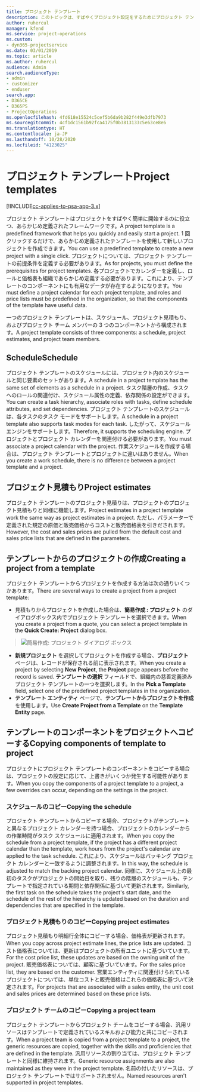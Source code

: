 ```yaml
---
title: プロジェクト テンプレート
description: このトピックは、すばやくプロジェクト設定をするためにプロジェクト テンプレートを使用する方法につい説明します。
author: ruhercul
manager: kfend
ms.service: project-operations
ms.custom:
- dyn365-projectservice
ms.date: 03/01/2019
ms.topic: article
ms.author: ruhercul
audience: Admin
search.audienceType:
- admin
- customizer
- enduser
search.app:
- D365CE
- D365PS
- ProjectOperations
ms.openlocfilehash: 4fd618e15524c5cef5b6da9b282f449e3dfb7973
ms.sourcegitcommit: 4cf1dc1561b92fca4175f0b3813133c5e63ce8e6
ms.translationtype: HT
ms.contentlocale: ja-JP
ms.lasthandoff: 10/28/2020
ms.locfileid: "4123025"
---
```

# <a name="project-templates"></a><span data-ttu-id="97850-103">プロジェクト テンプレート</span><span class="sxs-lookup"><span data-stu-id="97850-103">Project templates</span></span> 

[!INCLUDE[cc-applies-to-psa-app-3.x](../includes/cc-applies-to-psa-app-3x.md)]

<span data-ttu-id="97850-104">プロジェクト テンプレートはプロジェクトをすばやく簡単に開始するのに役立つ、あらかじめ定義されたフレームワークです。</span><span class="sxs-lookup"><span data-stu-id="97850-104">A project template is a predefined framework that helps you quickly and easily start a project.</span></span> <span data-ttu-id="97850-105">1 回クリックするだけで、あらかじめ定義されたテンプレートを使用して新しいプロジェクトを作成できます。</span><span class="sxs-lookup"><span data-stu-id="97850-105">You can use a predefined template to create a new project with a single click.</span></span> <span data-ttu-id="97850-106">プロジェクトについては、プロジェクト テンプレートの前提条件を定義する必要があります。</span><span class="sxs-lookup"><span data-stu-id="97850-106">As for projects, you must define the prerequisites for project templates.</span></span> <span data-ttu-id="97850-107">各プロジェクトでカレンダーを定義し、ロールと価格表も組織であらかじめ定義する必要があります。これにより、テンプレートのコンポーネントにも有用なデータが存在するようになります。</span><span class="sxs-lookup"><span data-stu-id="97850-107">You must define a project calendar for each project template, and roles and price lists must be predefined in the organization, so that the components of the template have useful data.</span></span>

<span data-ttu-id="97850-108">一つのプロジェクト テンプレートは、スケジュール、プロジェクト見積もり、およびプロジェクト チーム メンバーの 3 つのコンポーネントから構成されます。</span><span class="sxs-lookup"><span data-stu-id="97850-108">A project template consists of three components: a schedule, project estimates, and project team members.</span></span>

## <a name="schedule"></a><span data-ttu-id="97850-109">Schedule</span><span class="sxs-lookup"><span data-stu-id="97850-109">Schedule</span></span>

<span data-ttu-id="97850-110">プロジェクト テンプレートのスケジュールには、プロジェクト内のスケジュールと同じ要素のセットがあります。</span><span class="sxs-lookup"><span data-stu-id="97850-110">A schedule in a project template has the same set of elements as a schedule in a project.</span></span> <span data-ttu-id="97850-111">タスク階層の作成、タスクへのロールの関連付け、スケジュール属性の定義、依存関係の設定ができます。</span><span class="sxs-lookup"><span data-stu-id="97850-111">You can create a task hierarchy, associate roles with tasks, define schedule attributes, and set dependencies.</span></span> <span data-ttu-id="97850-112">プロジェクト テンプレートのスケジュールは、各タスクのタスク モードをサポートします。</span><span class="sxs-lookup"><span data-stu-id="97850-112">A schedule in a project template also supports task modes for each task.</span></span> <span data-ttu-id="97850-113">したがって、スケジュール エンジンをサポートします。</span><span class="sxs-lookup"><span data-stu-id="97850-113">Therefore, it supports the scheduling engine.</span></span> <span data-ttu-id="97850-114">プロジェクトとプロジェクト カレンダーを関連付ける必要があります。</span><span class="sxs-lookup"><span data-stu-id="97850-114">You must associate a project calendar with the project.</span></span> <span data-ttu-id="97850-115">作業スケジュールを作成する場合は、プロジェクト テンプレートとプロジェクトに違いはありません。</span><span class="sxs-lookup"><span data-stu-id="97850-115">When you create a work schedule, there is no difference between a project template and a project.</span></span>

## <a name="project-estimates"></a><span data-ttu-id="97850-116">プロジェクト見積もり</span><span class="sxs-lookup"><span data-stu-id="97850-116">Project estimates</span></span>

<span data-ttu-id="97850-117">プロジェクト テンプレートのプロジェクト見積りは、プロジェクトのプロジェクト見積もりと同様に機能します。</span><span class="sxs-lookup"><span data-stu-id="97850-117">Project estimates in a project template work the same way as project estimates in a project.</span></span> <span data-ttu-id="97850-118">ただし、パラメーターで定義された規定の原価と販売価格からコストと販売価格表を引きだされます。</span><span class="sxs-lookup"><span data-stu-id="97850-118">However, the cost and sales prices are pulled from the default cost and sales price lists that are defined in the parameters.</span></span>

## <a name="creating-a-project-from-a-template"></a><span data-ttu-id="97850-119">テンプレートからのプロジェクトの作成</span><span class="sxs-lookup"><span data-stu-id="97850-119">Creating a project from a template</span></span>
 
<span data-ttu-id="97850-120">プロジェクト テンプレートからプロジェクトを作成する方法は次の通りいくつかあります。</span><span class="sxs-lookup"><span data-stu-id="97850-120">There are several ways to create a project from a project template:</span></span>

- <span data-ttu-id="97850-121">見積もりからプロジェクトを作成した場合は、**簡易作成 : プロジェクト** のダイアログボックス内でプロジェクト テンプレートを選択できます。</span><span class="sxs-lookup"><span data-stu-id="97850-121">When you create a project from a quote, you can select a project template in the **Quick Create: Project** dialog box.</span></span>

> ![簡易作成: プロジェクト ダイアログ ボックス](media/project-11.png)

- <span data-ttu-id="97850-123">**新規プロジェクト** を選択してプロジェクトを作成する場合、**プロジェクト** ページは、レコードが保存される前に表示されます。</span><span class="sxs-lookup"><span data-stu-id="97850-123">When you create a project by selecting **New Project**, the **Project** page appears before the record is saved.</span></span> <span data-ttu-id="97850-124">**テンプレートの選択** フィールドで、組織内の慈善定義済みプロジェクト テンプレートの一つを選択します。</span><span class="sxs-lookup"><span data-stu-id="97850-124">In the **Pick a Template** field, select one of the predefined project templates in the organization.</span></span>
- <span data-ttu-id="97850-125">**テンプレート エンティティ** ページで、**テンプレートからプロジェクトを作成** を使用します。</span><span class="sxs-lookup"><span data-stu-id="97850-125">Use **Create Project from a Template** on the **Template Entity** page.</span></span>

## <a name="copying-components-of-template-to-project"></a><span data-ttu-id="97850-126">テンプレートのコンポーネントをプロジェクトへコピーする</span><span class="sxs-lookup"><span data-stu-id="97850-126">Copying components of template to project</span></span>

<span data-ttu-id="97850-127">プロジェクトにプロジェクト テンプレートのコンポーネントをコピーする場合は、プロジェクトの設定に応じて、上書きがいくつか発生する可能性があります。</span><span class="sxs-lookup"><span data-stu-id="97850-127">When you copy the components of a project template to a project, a few overrides can occur, depending on the settings in the project.</span></span>

### <a name="copying-the-schedule"></a><span data-ttu-id="97850-128">スケジュールのコピー</span><span class="sxs-lookup"><span data-stu-id="97850-128">Copying the schedule</span></span>

<span data-ttu-id="97850-129">プロジェクト テンプレートからコピーする場合、プロジェクトがテンプレートと異なるプロジェクト カレンダーを持つ場合、プロジェクトのカレンダーからの作業時間がタスク スケジュールに適用されます。</span><span class="sxs-lookup"><span data-stu-id="97850-129">When you copy the schedule from a project template, if the project has a different project calendar than the template, work hours from the project's calendar are applied to the task schedule.</span></span> <span data-ttu-id="97850-130">これにより、スケジュールはバッキング プロジェクト カレンダーと一致するように調整されます。</span><span class="sxs-lookup"><span data-stu-id="97850-130">In this way, the schedule is adjusted to match the backing project calendar.</span></span> <span data-ttu-id="97850-131">同様に、スケジュール上の最初のタスクがプロジェクトの開始日を取り、残りの階層のスケジュールも、テンプレートで指定されている期間と依存関係に基づいて更新されます。</span><span class="sxs-lookup"><span data-stu-id="97850-131">Similarly, the first task on the schedule takes the project's start date, and the schedule of the rest of the hierarchy is updated based on the duration and dependencies that are specified in the template.</span></span> 

### <a name="copying-project-estimates"></a><span data-ttu-id="97850-132">プロジェクト見積もりのコピー</span><span class="sxs-lookup"><span data-stu-id="97850-132">Copying project estimates</span></span> 

<span data-ttu-id="97850-133">プロジェクト見積もり明細行全体にコピーする場合、価格表が更新されます。</span><span class="sxs-lookup"><span data-stu-id="97850-133">When you copy across project estimate lines, the price lists are updated.</span></span> <span data-ttu-id="97850-134">コスト価格表については、更新はプロジェクトの所有ユニットに基づいています。</span><span class="sxs-lookup"><span data-stu-id="97850-134">For the cost price list, these updates are based on the owning unit of the project.</span></span> <span data-ttu-id="97850-135">販売価格表については、顧客に基づいています。</span><span class="sxs-lookup"><span data-stu-id="97850-135">For the sales price list, they are based on the customer.</span></span> <span data-ttu-id="97850-136">営業エンティティに関連付けられているプロジェクトについては、単位コストと販売価格はこれらの価格表に基づいて決定されます。</span><span class="sxs-lookup"><span data-stu-id="97850-136">For projects that are associated with a sales entity, the unit cost and sales prices are determined based on these price lists.</span></span>

### <a name="copying-a-project-team"></a><span data-ttu-id="97850-137">プロジェクト チームのコピー</span><span class="sxs-lookup"><span data-stu-id="97850-137">Copying a project team</span></span>

<span data-ttu-id="97850-138">プロジェクト テンプレートからプロジェクト チームをコピーする場合、汎用リソースはテンプレートで定義されているスキルおよび能力と共にコピーされます。</span><span class="sxs-lookup"><span data-stu-id="97850-138">When a project team is copied from a project template to a project, the generic resources are copied, together with the skills and proficiencies that are defined in the template.</span></span> <span data-ttu-id="97850-139">汎用リソースの割り当ては、プロジェクト テンプレートと同様に維持されます。</span><span class="sxs-lookup"><span data-stu-id="97850-139">Generic resource assignments are also maintained as they were in the project template.</span></span> <span data-ttu-id="97850-140">名前の付いたリソースは、プロジェクト テンプレートではサポートされません。</span><span class="sxs-lookup"><span data-stu-id="97850-140">Named resources aren't supported in project templates.</span></span>

